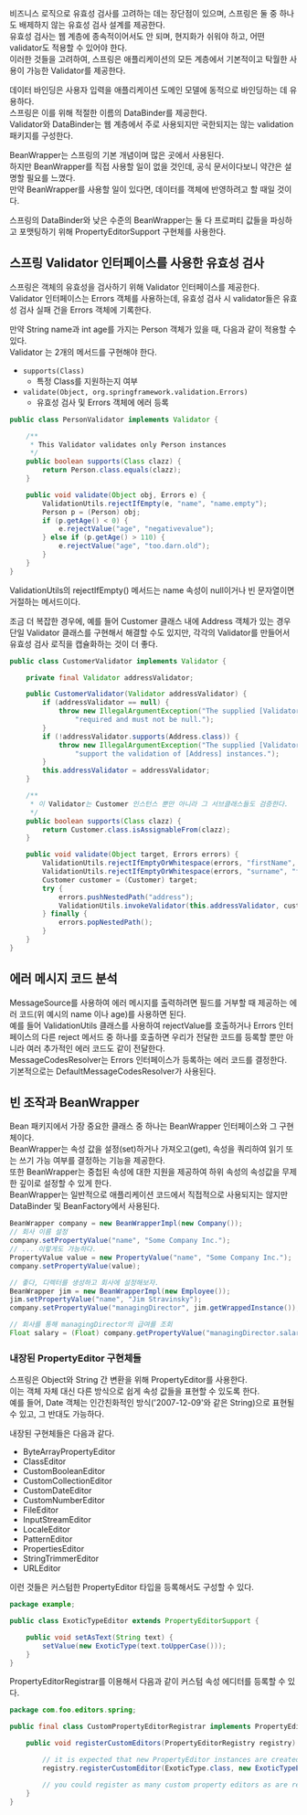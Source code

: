 비즈니스 로직으로 유효성 검사를 고려하는 데는 장단점이 있으며, 스프링은 둘 중 하나도 배제하지 않는 유효성 검사 설계를 제공한다.  
유효성 검사는 웹 계층에 종속적이어서도 안 되며, 현지화가 쉬워야 하고, 어떤 validator도 적용할 수 있어야 한다.  
이러한 것들을 고려하여, 스프링은 애플리케이션의 모든 계층에서 기본적이고 탁월한 사용이 가능한 Validator를 제공한다.  

데이터 바인딩은 사용자 입력을 애플리케이션 도메인 모델에 동적으로 바인딩하는 데 유용하다.  
스프링은 이를 위해 적절한 이름의 DataBinder를 제공한다.  
Validator와 DataBinder는 웹 계층에서 주로 사용되지만 국한되지는 않는 validation 패키지를 구성한다.  

BeanWrapper는 스프링의 기본 개념이며 많은 곳에서 사용된다.  
하지만 BeanWrapper를 직접 사용할 일이 없을 것인데, 공식 문서이다보니 약간은 설명할 필요를 느꼈다.  
만약 BeanWrapper를 사용할 일이 있다면, 데이터를 객체에 반영하려고 할 때일 것이다.  

스프링의 DataBinder와 낮은 수준의 BeanWrapper는 둘 다 프로퍼티 값들을 파싱하고 포맷팅하기 위해  PropertyEditorSupport 구현체를 사용한다.  

## 스프링 Validator 인터페이스를 사용한 유효성 검사

스프링은 객체의 유효성을 검사하기 위해 Validator 인터페이스를 제공한다.  
Validator 인터페이스는 Errors 객체를 사용하는데, 유효성 검사 시 validator들은 유효성 검사 실패 건을 Errors 객체에 기록한다.  

만약 String name과 int age를 가지는 Person 객체가 있을 때, 다음과 같이 적용할 수 있다.  
Validator 는 2개의 메서드를 구현해야 한다.  

- `supports(Class)`
    - 특정 Class를 지원하는지 여부
- `validate(Object, org.springframework.validation.Errors)`
    - 유효성 검사 및 Errors 객체에 에러 등록

```java
public class PersonValidator implements Validator {

    /**
     * This Validator validates only Person instances
     */
    public boolean supports(Class clazz) {
        return Person.class.equals(clazz);
    }

    public void validate(Object obj, Errors e) {
        ValidationUtils.rejectIfEmpty(e, "name", "name.empty");
        Person p = (Person) obj;
        if (p.getAge() < 0) {
            e.rejectValue("age", "negativevalue");
        } else if (p.getAge() > 110) {
            e.rejectValue("age", "too.darn.old");
        }
    }
}
```

ValidationUtils의 rejectIfEmpty() 메서드는 name 속성이 null이거나 빈 문자열이면 거절하는 메서드이다.  

조금 더 복잡한 경우에, 예를 들어 Customer 클래스 내에 Address 객체가 있는 경우 단일 Validator 클래스를 구현해서 해결할 수도 있지만, 각각의 Validator를 만들어서 유효성 검사 로직을 캡슐화하는 것이 더 좋다.  

```java
public class CustomerValidator implements Validator {

    private final Validator addressValidator;

    public CustomerValidator(Validator addressValidator) {
        if (addressValidator == null) {
            throw new IllegalArgumentException("The supplied [Validator] is " +
                "required and must not be null.");
        }
        if (!addressValidator.supports(Address.class)) {
            throw new IllegalArgumentException("The supplied [Validator] must " +
                "support the validation of [Address] instances.");
        }
        this.addressValidator = addressValidator;
    }

    /**
     * 이 Validator는 Customer 인스턴스 뿐만 아니라 그 서브클래스들도 검증한다.
     */
    public boolean supports(Class clazz) {
        return Customer.class.isAssignableFrom(clazz);
    }

    public void validate(Object target, Errors errors) {
        ValidationUtils.rejectIfEmptyOrWhitespace(errors, "firstName", "field.required");
        ValidationUtils.rejectIfEmptyOrWhitespace(errors, "surname", "field.required");
        Customer customer = (Customer) target;
        try {
            errors.pushNestedPath("address");
            ValidationUtils.invokeValidator(this.addressValidator, customer.getAddress(), errors);
        } finally {
            errors.popNestedPath();
        }
    }
}
```

## 에러 메시지 코드 분석

MessageSource를 사용하여 에러 메시지를 출력하려면 필드를 거부할 때 제공하는 에러 코드(위 예시의 name 이나 age)를 사용하면 된다.  
예를 들어 ValidationUtils 클래스를 사용하여 rejectValue를 호출하거나 Errors 인터페이스의 다른 reject 메서드 중 하나를 호출하면 우리가 전달한 코드를 등록할 뿐만 아니라 여러 추가적인 에러 코드도 같이 전달한다.  
MessageCodesResolver는 Errors 인터페이스가 등록하는 에러 코드를 결정한다.  
기본적으로는 DefaultMessageCodesResolver가 사용된다.  

## 빈 조작과 BeanWrapper

Bean 패키지에서 가장 중요한 클래스 중 하나는 BeanWrapper 인터페이스와 그 구현체이다.  
BeanWrapper는 속성 값을 설정(set)하거나 가져오고(get), 속성을 쿼리하여 읽기 또는 쓰기 가능 여부를 결정하는 기능을 제공한다.  
또한 BeanWrapper는 중첩된 속성에 대한 지원을 제공하여 하위 속성의 속성값을 무제한 깊이로 설정할 수 있게 한다.  
BeanWrapper는 일반적으로 애플리케이션 코드에서 직접적으로 사용되지는 않지만 DataBinder 및 BeanFactory에서 사용된다.  

```java
BeanWrapper company = new BeanWrapperImpl(new Company());
// 회사 이름 설정
company.setPropertyValue("name", "Some Company Inc.");
// ... 이렇게도 가능하다.
PropertyValue value = new PropertyValue("name", "Some Company Inc.");
company.setPropertyValue(value);

// 좋다, 디렉터를 생성하고 회사에 설정해보자.
BeanWrapper jim = new BeanWrapperImpl(new Employee());
jim.setPropertyValue("name", "Jim Stravinsky");
company.setPropertyValue("managingDirector", jim.getWrappedInstance());

// 회사를 통해 managingDirector의 급여를 조회
Float salary = (Float) company.getPropertyValue("managingDirector.salary");
```

### 내장된 PropertyEditor 구현체들

스프링은 Object와 String 간 변환을 위해 PropertyEditor를 사용한다.  
이는 객체 자체 대신 다른 방식으로 쉽게 속성 값들을 표현할 수 있도록 한다.  
예를 들어, Date 객체는 인간친화적인 방식('2007-12-09'와 같은 String)으로 표현될 수 있고, 그 반대도 가능하다.  

내장된 구현체들은 다음과 같다.  

- ByteArrayPropertyEditor
- ClassEditor
- CustomBooleanEditor
- CustomCollectionEditor
- CustomDateEditor
- CustomNumberEditor
- FileEditor
- InputStreamEditor
- LocaleEditor
- PatternEditor
- PropertiesEditor
- StringTrimmerEditor
- URLEditor

이런 것들은 커스텀한 PropertyEditor 타입을 등록해서도 구성할 수 있다.  

```java
package example;

public class ExoticTypeEditor extends PropertyEditorSupport {

    public void setAsText(String text) {
        setValue(new ExoticType(text.toUpperCase()));
    }
}
```

PropertyEditorRegistrar를 이용해서 다음과 같이 커스텀 속성 에디터를 등록할 수 있다.  

```java
package com.foo.editors.spring;

public final class CustomPropertyEditorRegistrar implements PropertyEditorRegistrar {

    public void registerCustomEditors(PropertyEditorRegistry registry) {

        // it is expected that new PropertyEditor instances are created
        registry.registerCustomEditor(ExoticType.class, new ExoticTypeEditor());

        // you could register as many custom property editors as are required here...
    }
}
```
